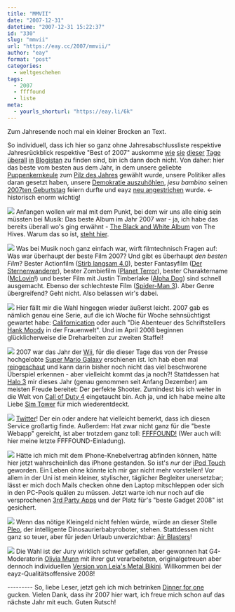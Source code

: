 ```yaml
---
title: "MMVII"
date: "2007-12-31"
datetime: "2007-12-31 15:22:37"
id: "330"
slug: "mmvii"
url: "https://eay.cc/2007/mmvii/"
author: "eay"
format: "post"
categories:
  - weltgeschehen
tags:
  - 2007
  - ffffound
  - liste
meta:
  - yourls_shorturl: "https://eay.li/6k"
---
```


Zum Jahresende noch mal ein kleiner Brocken an Text.

So individuell, dass ich hier so ganz ohne Jahresabschlussliste respektive Jahresrückblick respektive "Best of 2007" auskomme [wie](http://lugh-around-the-world.blogspot.com/2007/12/filmmusik-jahresrckblick-2007.html) [sie](http://aichastar.blog.de/2007/12/28/ein_kleiner_ruckblick~3497830) [dieser](http://webadventures.at/2007/12/25/best-of-2007-platz-1/) [Tage](http://vice.typepad.com/vice_germany/2007/12/viceland-highli.html) [überall](http://www.nicorola.de/?p=3307) [in](http://uliuli.twoday.net/stories/4541046/) [Blogistan](http://www.nerdcore.de/wp/2007/12/13/klaxons-vor-radiohead-und-den-battles-nme-top-alben-2007-eure-top-alben-2007/) zu finden sind, bin ich dann doch nicht. Von daher: hier das beste vom besten aus dem Jahr, in dem unsere geliebte [Puppenkernkeule](http://de.wikipedia.org/wiki/Puppenkernkeule) zum [Pilz des Jahres](http://de.wikipedia.org/wiki/Pilz_des_Jahres) gewählt wurde, unsere Politiker alles daran gesetzt haben, unsere [Demokratie auszuhöhlen](//eay.cc/2007/fernmeldegeheimnis-ade/), _jesu bambino_ seinen [2007ten Geburtstag](//eay.cc/2007/frohe-weihnachten/) feiern durfte und eayz [neu angestrichen](//eay.cc/2007/introducing-v5/) wurde. <- historisch enorm wichtig!

![](/uploads/2007/2007_album.gif) Anfangen wollen wir mal mit dem Punkt, bei dem wir uns alle einig sein müssten bei Musik: Das beste Album im Jahr 2007 war - ja, ich habe das bereits überall wo's ging erwähnt - [The Black and White Album](http://www.amazon.de/exec/obidos/ASIN/B000VKJ6TK/eayznet-21) von The Hives. Warum das so ist, [steht hier](//eay.cc/2007/thehives/).

![](/uploads/2007/2007_film.gif) Was bei Musik noch ganz einfach war, wirft filmtechnisch Fragen auf: Was war überhaupt der beste Film 2007? Und gibt es überhaupt _den besten Film_? Bester Actionfilm ([Stirb langsam 4.0](//eay.cc/2007/geh-ins-kino-oder-stirb-langsam/)), bester Fantasyfilm ([Der Sternenwanderer](//eay.cc/2007/ein-scheinender-stern/)), bester Zombiefilm ([Planet Terror](//eay.cc/2007/planet-trash-of-the-dead/)), bester Charaktername ([McLovin](//eay.cc/2007/nennt-mich-mclovin/)!) und bester Film mit Justin Timberlake ([Alpha Dog](//eay.cc/2007/jesse-james-hollywood/)) sind schnell ausgemacht. Ebenso der schlechteste Film ([Spider-Man 3](//eay.cc/2007/der-tanzende-peter-parker/)). Aber Genre übergreifend? Geht nicht. Also belassen wir's dabei.

![](/uploads/2007/2007_tvserie.gif) Hier fällt mir die Wahl hingegen wieder äußerst leicht. 2007 gab es nämlich genau eine Serie, auf die ich Woche für Woche sehnsüchtigst gewartet habe: [Californication](//eay.cc/2007/darkly-funny/) oder auch "Die Abenteuer des Schriftstellers [Hank Moody](//eay.cc/2007/hank-moody-uber-blogs/) in der Frauenwelt". Und im April 2008 beginnen glücklicherweise die Dreharbeiten zur zweiten Staffel!

![](/uploads/2007/2007_videospiel.gif) 2007 war das Jahr der [Wii](http://eay.cc/blog/2006/12/nintendo_wii_ro.shtml), für die dieser Tage das von der Presse hochgelobte [Super Mario Galaxy](http://www.amazon.de/exec/obidos/ASIN/B000FII8LU/eayznet-21) erschienen ist. Ich hab eben mal [reingeschaut](http://twitter.com/Eay/statuses/547273012) und kann darin bisher noch nicht das viel beschworene Überspiel erkennen - aber vielleicht kommt das ja noch?! Stattdessen hat [Halo 3](http://www.amazon.de/exec/obidos/ASIN/B000FII8M4/eayznet-21) mir dieses Jahr (genau genommen seit Anfang Dezember) am meisten Freude bereitet: Der perfekte Shooter. Zumindest bis ich weiter in die Welt von [Call of Duty 4](http://www.amazon.de/exec/obidos/ASIN/B000T6XRQO/eayznet-21) eingetaucht bin. Ach ja, und ich habe meine alte Liebe [Sim Tower](//eay.cc/2007/eay-der-baumeister/) für mich wiederentdeckt.

![](/uploads/2007/2007_webapp.gif) [Twitter](http://www.twitter.com/)! Der ein oder andere hat vielleicht bemerkt, dass ich diesen Service großartig finde. Außerdem: Hat zwar nicht ganz für die "beste Webapp" gereicht, ist aber trotzdem ganz toll: [FFFFOUND!](http://ffffound.com/) (Wer auch will: hier meine letzte FFFFOUND-Einladung). 

![](/uploads/2007/2007_gadget.gif) Hätte ich mich mit dem iPhone-Knebelvertrag abfinden können, hätte hier jetzt wahrscheinlich das iPhone gestanden. So ist's _nur_ der [iPod Touch](http://www.apple.com/de/ipodtouch/) geworden. Ein Leben ohne könnte ich mir gar nicht mehr vorstellen! Vor allem in der Uni ist mein kleiner, stylischer, täglicher Begleiter unersetzbar; lässt er mich doch Mails checken ohne den Laptop mitschleppen oder sich in den PC-Pools quälen zu müssen. Jetzt warte ich nur noch auf die versprochenen [3rd Party Apps](http://www.fscklog.com/2007/10/steve-verkndet-.html) und der Platz für's "beste Gadget 2008" ist gesichert.

![](/uploads/2007/2007_spielzeug.gif) Wenn das nötige Kleingeld nicht fehlen würde, würde an dieser Stelle [Pleo](http://www.amazon.de/exec/obidos/ASIN/B000MZHT02/eayznet-21), der intelligente Dinosaurierbabyroboter, stehen. Stattdessen nicht ganz so teuer, aber für jeden Urlaub unverzichtbar: [Air Blasters](//eay.cc/2007/waffenlobby-1/)!

![](/uploads/2007/2007_leia.gif) Die Wahl ist der Jury wirklich schwer gefallen, aber gewonnen hat G4-Moderatorin [Olivia Munn](http://www.oliviamunn.org/) mit ihrer gut verarbeiteten, originalgetreuen aber dennoch individuellen [Version von Leia's Metal Bikini](http://farm2.static.flickr.com/1317/1471717097_b7d26d32e7_o.jpg). Willkommen bei der eayz-Qualitätsoffensive 2008!

\--------- So, liebe Leser, jetzt geh ich mich betrinken [Dinner for one](http://youtube.com/watch?v=zXLtM7JO50E) gucken. Vielen Dank, dass ihr 2007 hier wart, ich freue mich schon auf das nächste Jahr mit euch. Guten Rutsch!
